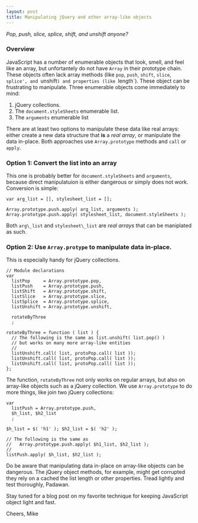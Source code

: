```yaml
---
layout: post
title: Manipulating jQuery and other array-like objects
---
```

*Pop, push, slice, splice, shift, and unshift anyone?*

### Overview

JavaScript has a number of enumerable objects that look, smell, 
and feel like an array, but unfortantely do not have `Array` in
their prototype chain.  These objects often lack array methods
(like `pop`, `push`, `shift`, `slice`, `splice', and `unshift`)
and properties (like `length`).  These object can be frustrating to
manipulate.  Three enumerable objects come immediately to mind:

1. jQuery collections.
2. The `document.styleSheets` enumerable list.
3. The `arguments` enumerable list

There are at least two options to manipulate these data like real
arrays: either create a new data structure that **is** a *real array*,
or manipulate the data in-place.  Both approaches use
`Array.prototype` methods and `call` or `apply`.

### Option 1: Convert the list into an array

This one is probably better for `document.styleSheets` and `arguments`, 
because direct manipulatuion is either dangerous or simply does not work.
Conversion is simple:

    var arg_list = [], stylesheet_list = [];

    Array.prototype.push.apply( arg_list, arguments );
    Array.prototype.push.apply( stylesheet_list, document.styleSheets );

Both `arg\_list` and `stylesheet\_list` are *real arrays* that 
can be maniplated as such.

### Option 2: Use `Array.protype` to manipulate data in-place.

This is especially handy for jQuery collections.

    // Module declarations
    var
      listPop     = Array.prototype.pop,
      listPush    = Array.prototype.push,
      listShift   = Array.prototype.shift,
      listSlice   = Array.prototype.slice,
      listSplice  = Array.prototype.splice,
      listUnshift = Array.prototype.unshift,

      rotateByThree
      ;

    rotateByThree = function ( list ) {
      // The following is the same as list.unshift( list.pop() )
      // but works on many more array-like entities
      //
      listUnshift.call( list, protoPop.call( list ));
      listUnshift.call( list, protoPop.call( list ));
      listUnshift.call( list, protoPop.call( list ));
    };

The function, `rotateByThree` not only works on regular arrays, but also
on array-like objects such as a jQuery collection.  We use 
`Array.prototype` to do more things, like join two jQuery collections:

    var
      listPush = Array.prototype.push,
      $h_list, $h2_list
      ;

    $h_list = $( 'h1' ); $h2_list = $( 'h2' );

    // The following is the same as 
    //   Array.prototype.push.apply( $h1_list, $h2_list );
    //
    listPush.apply( $h_list, $h2_list );

Do be aware that manipulating data in-place on array-like 
objects can be dangerous.  The jQuery object methods, for example,
might get corrupted they rely on a cached the list length
or other properties. Tread lightly and test thoroughly, Padawan.

Stay tuned for a blog post on my favorite technique for keeping JavaScript
object light and fast.

Cheers, Mike
